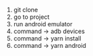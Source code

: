 1. git clone 
2. go to project
3. run android emulator
4. command -> adb devices
5. command -> yarn install
6. command -> yarn android